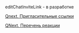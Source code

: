 
editChatInviteLink - в разработке







[Qnext. Пригласительные ссылки](/ph/QNext-admin-inviteLink-about-09-25)

[QNext. Перечень реакции](/ph/QNext-admin-reaction-about-05-01)